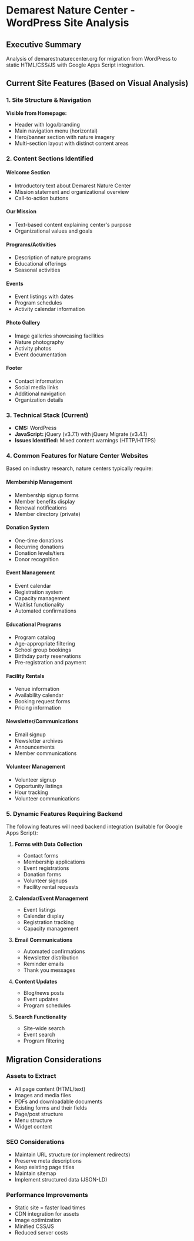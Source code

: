 # Demarest Nature Center - WordPress Site Analysis

## Executive Summary
Analysis of demarestnaturecenter.org for migration from WordPress to static HTML/CSS/JS with Google Apps Script integration.

## Current Site Features (Based on Visual Analysis)

### 1. Site Structure & Navigation
**Visible from Homepage:**
- Header with logo/branding
- Main navigation menu (horizontal)
- Hero/banner section with nature imagery
- Multi-section layout with distinct content areas

### 2. Content Sections Identified

#### Welcome Section
- Introductory text about Demarest Nature Center
- Mission statement and organizational overview
- Call-to-action buttons

#### Our Mission
- Text-based content explaining center's purpose
- Organizational values and goals

#### Programs/Activities
- Description of nature programs
- Educational offerings
- Seasonal activities

#### Events
- Event listings with dates
- Program schedules
- Activity calendar information

#### Photo Gallery
- Image galleries showcasing facilities
- Nature photography
- Activity photos
- Event documentation

#### Footer
- Contact information
- Social media links
- Additional navigation
- Organization details

### 3. Technical Stack (Current)
- **CMS:** WordPress
- **JavaScript:** jQuery (v3.7.1) with jQuery Migrate (v3.4.1)
- **Issues Identified:** Mixed content warnings (HTTP/HTTPS)

### 4. Common Features for Nature Center Websites

Based on industry research, nature centers typically require:

#### Membership Management
- Membership signup forms
- Member benefits display
- Renewal notifications
- Member directory (private)

#### Donation System
- One-time donations
- Recurring donations
- Donation levels/tiers
- Donor recognition

#### Event Management
- Event calendar
- Registration system
- Capacity management
- Waitlist functionality
- Automated confirmations

#### Educational Programs
- Program catalog
- Age-appropriate filtering
- School group bookings
- Birthday party reservations
- Pre-registration and payment

#### Facility Rentals
- Venue information
- Availability calendar
- Booking request forms
- Pricing information

#### Newsletter/Communications
- Email signup
- Newsletter archives
- Announcements
- Member communications

#### Volunteer Management
- Volunteer signup
- Opportunity listings
- Hour tracking
- Volunteer communications

### 5. Dynamic Features Requiring Backend

The following features will need backend integration (suitable for Google Apps Script):

1. **Forms with Data Collection**
   - Contact forms
   - Membership applications
   - Event registrations
   - Donation forms
   - Volunteer signups
   - Facility rental requests

2. **Calendar/Event Management**
   - Event listings
   - Calendar display
   - Registration tracking
   - Capacity management

3. **Email Communications**
   - Automated confirmations
   - Newsletter distribution
   - Reminder emails
   - Thank you messages

4. **Content Updates**
   - Blog/news posts
   - Event updates
   - Program schedules

5. **Search Functionality**
   - Site-wide search
   - Event search
   - Program filtering

## Migration Considerations

### Assets to Extract
- All page content (HTML/text)
- Images and media files
- PDFs and downloadable documents
- Existing forms and their fields
- Page/post structure
- Menu structure
- Widget content

### SEO Considerations
- Maintain URL structure (or implement redirects)
- Preserve meta descriptions
- Keep existing page titles
- Maintain sitemap
- Implement structured data (JSON-LD)

### Performance Improvements
- Static site = faster load times
- CDN integration for assets
- Image optimization
- Minified CSS/JS
- Reduced server costs
